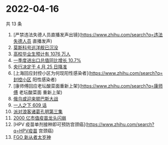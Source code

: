 # 2022-04-16

共 13 条

<!-- BEGIN ZHIHUSEARCH -->
<!-- 最后更新时间 Sat Apr 16 2022 01:13:26 GMT+0800 (China Standard Time) -->
1. [严禁违法失德人员直播发声出镜](https://www.zhihu.com/search?q=违法失德人员 直播发声)
1. [莫斯科号巡洋舰已沉没](https://www.zhihu.com/search?q=莫斯科号巡洋舰沉没)
1. [高校毕业生预计有 1076 万人](https://www.zhihu.com/search?q=高校毕业生数量)
1. [一季度进出口总值同比增长 10.7%](https://www.zhihu.com/search?q=一季度外贸进出口总值)
1. [央行决定于 4 月 25 日降准](https://www.zhihu.com/search?q=央行下调金融机构存款准备金率)
1. [上海回应封控小区为何现阳性感染者](https://www.zhihu.com/search?q=封控小区 阳性感染者)
1. [康师傅回应老坛酸菜面重新上架](https://www.zhihu.com/search?q=康师傅 老坛酸菜面 重新上架)
1. [俄乌或迎来顿巴斯大战](https://www.zhihu.com/search?q=顿巴斯大战)
1. [一人之下 609 话](https://www.zhihu.com/search?q=一人之下609)
1. [派对浪客诸葛孔明第三集](https://www.zhihu.com/search?q=派对浪客诸葛孔明第三集)
1. [2000 亿市值疫苗龙头闪崩](https://www.zhihu.com/search?q=疫苗龙头智飞生物)
1. [HPV 疫苗单剂接种即可预防宫颈癌](https://www.zhihu.com/search?q=HPV疫苗 宫颈癌)
1. [FGO 新从者太岁神](https://www.zhihu.com/search?q=FGO太岁神)
<!-- END ZHIHUSEARCH -->
